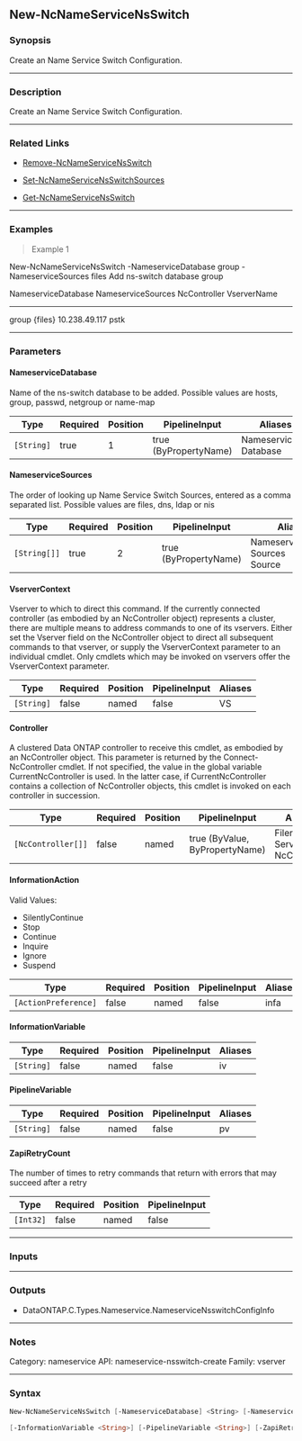New-NcNameServiceNsSwitch
-------------------------

### Synopsis
Create an Name Service Switch Configuration.

---

### Description

Create an Name Service Switch Configuration.

---

### Related Links
* [Remove-NcNameServiceNsSwitch](Remove-NcNameServiceNsSwitch)

* [Set-NcNameServiceNsSwitchSources](Set-NcNameServiceNsSwitchSources)

* [Get-NcNameServiceNsSwitch](Get-NcNameServiceNsSwitch)

---

### Examples
> Example 1

New-NcNameServiceNsSwitch -NameserviceDatabase group -NameserviceSources files
Add ns-switch database group

NameserviceDatabase           NameserviceSources            NcController                  VserverName
-------------------           ------------------            ------------                  -----------
group                         {files}                       10.238.49.117                 pstk

---

### Parameters
#### **NameserviceDatabase**
Name of the ns-switch database to be added. Possible values are hosts, group, passwd, netgroup or name-map

|Type      |Required|Position|PipelineInput        |Aliases                   |
|----------|--------|--------|---------------------|--------------------------|
|`[String]`|true    |1       |true (ByPropertyName)|NameserviceDB<br/>Database|

#### **NameserviceSources**
The order of looking up Name Service Switch Sources, entered as a comma separated list. Possible values are files, dns, ldap or nis

|Type        |Required|Position|PipelineInput        |Aliases                                 |
|------------|--------|--------|---------------------|----------------------------------------|
|`[String[]]`|true    |2       |true (ByPropertyName)|NameserviceSource<br/>Sources<br/>Source|

#### **VserverContext**
Vserver to which to direct this command.  If the currently connected controller (as embodied by an NcController object) represents a cluster, there are multiple means to address commands to one of its vservers.  Either set the Vserver field on the NcController object to direct all subsequent commands to that vserver, or supply the VserverContext parameter to an individual cmdlet.  Only cmdlets which may be invoked on vservers offer the VserverContext parameter.

|Type      |Required|Position|PipelineInput|Aliases|
|----------|--------|--------|-------------|-------|
|`[String]`|false   |named   |false        |VS     |

#### **Controller**
A clustered Data ONTAP controller to receive this cmdlet, as embodied by an NcController object.  This parameter is returned by the Connect-NcController cmdlet.  If not specified, the value in the global variable CurrentNcController is used.  In the latter case, if CurrentNcController contains a collection of NcController objects, this cmdlet is invoked on each controller in succession.

|Type              |Required|Position|PipelineInput                 |Aliases                          |
|------------------|--------|--------|------------------------------|---------------------------------|
|`[NcController[]]`|false   |named   |true (ByValue, ByPropertyName)|Filer<br/>Server<br/>NcController|

#### **InformationAction**

Valid Values:

* SilentlyContinue
* Stop
* Continue
* Inquire
* Ignore
* Suspend

|Type                |Required|Position|PipelineInput|Aliases|
|--------------------|--------|--------|-------------|-------|
|`[ActionPreference]`|false   |named   |false        |infa   |

#### **InformationVariable**

|Type      |Required|Position|PipelineInput|Aliases|
|----------|--------|--------|-------------|-------|
|`[String]`|false   |named   |false        |iv     |

#### **PipelineVariable**

|Type      |Required|Position|PipelineInput|Aliases|
|----------|--------|--------|-------------|-------|
|`[String]`|false   |named   |false        |pv     |

#### **ZapiRetryCount**
The number of times to retry commands that return with errors that may succeed after a retry

|Type     |Required|Position|PipelineInput|
|---------|--------|--------|-------------|
|`[Int32]`|false   |named   |false        |

---

### Inputs

---

### Outputs
* DataONTAP.C.Types.Nameservice.NameserviceNsswitchConfigInfo

---

### Notes
Category: nameservice
API: nameservice-nsswitch-create
Family: vserver

---

### Syntax
```PowerShell
New-NcNameServiceNsSwitch [-NameserviceDatabase] <String> [-NameserviceSources] <String[]> [-VserverContext <String>] [-Controller <NcController[]>] [-InformationAction <ActionPreference>] 
```
```PowerShell
[-InformationVariable <String>] [-PipelineVariable <String>] [-ZapiRetryCount <Int32>] [<CommonParameters>]
```
